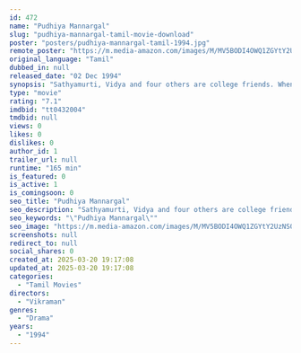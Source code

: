 ```yaml
---
id: 472
name: "Pudhiya Mannargal"
slug: "pudhiya-mannargal-tamil-movie-download"
poster: "posters/pudhiya-mannargal-tamil-1994.jpg"
remote_poster: "https://m.media-amazon.com/images/M/MV5BODI4OWQ1ZGYtY2UzNS00YWEwLWIwOGUtMjczNTFkMjEyYmJjXkEyXkFqcGdeQXVyMTEzNzg0Mjkx._V1_SX300.jpg"
original_language: "Tamil"
dubbed_in: null
released_date: "02 Dec 1994"
synopsis: "Sathyamurti, Vidya and four others are college friends. When one of their friends is killed by the CM, Vidya witnesses the murder. Later, she commits suicide after being raped for going to the police."
type: "movie"
rating: "7.1"
imdbid: "tt0432004"
tmdbid: null
views: 0
likes: 0
dislikes: 0
author_id: 1
trailer_url: null
runtime: "165 min"
is_featured: 0
is_active: 1
is_comingsoon: 0
seo_title: "Pudhiya Mannargal"
seo_description: "Sathyamurti, Vidya and four others are college friends. When one of their friends is killed by the CM, Vidya witnesses the murder. Later, she commits suicide after being raped for going to the police."
seo_keywords: "\"Pudhiya Mannargal\""
seo_image: "https://m.media-amazon.com/images/M/MV5BODI4OWQ1ZGYtY2UzNS00YWEwLWIwOGUtMjczNTFkMjEyYmJjXkEyXkFqcGdeQXVyMTEzNzg0Mjkx._V1_SX300.jpg"
screenshots: null
redirect_to: null
social_shares: 0
created_at: 2025-03-20 19:17:08
updated_at: 2025-03-20 19:17:08
categories:
  - "Tamil Movies"
directors:
  - "Vikraman"
genres:
  - "Drama"
years:
  - "1994"
---
```

